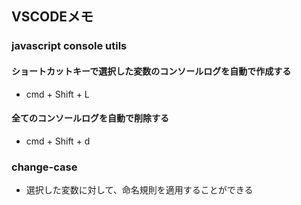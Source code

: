 ## VSCODEメモ

### javascript console utils

#### ショートカットキーで選択した変数のコンソールログを自動で作成する
- cmd + Shift + L

#### 全てのコンソールログを自動で削除する
- cmd + Shift + d

### change-case 
- 選択した変数に対して、命名規則を適用することができる
